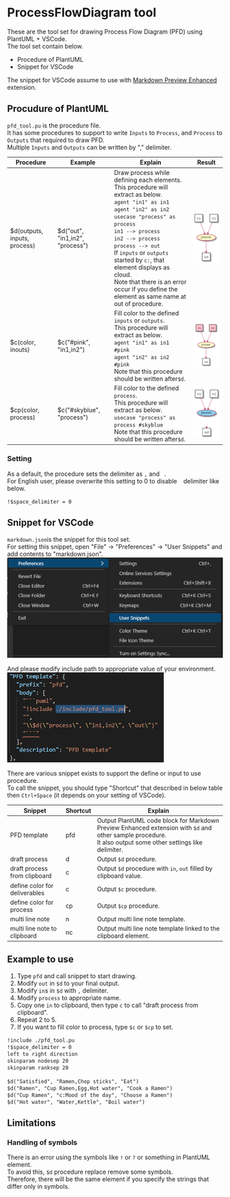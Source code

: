 # ProcessFlowDiagram tool
These are the tool set for drawing Process Flow Diagram (PFD) using PlantUML + VSCode.  
The tool set contain below.
- Procedure of PlantUML
- Snippet for VSCode

The snippet for VSCode assume to use with [Markdown Preview Enhanced](https://shd101wyy.github.io/markdown-preview-enhanced/#/) extension.

## Procudure of PlantUML
`pfd_tool.pu` is the procedure file.  
It has some procedures to support to write `Inputs` to `Process`, and `Process` to `Outputs` that required to draw PFD.  
Multiple `Inputs` and `Outputs` can be written by "," delimiter.


|Procedure|Example|Explain|Result|
|---|---|---|---|
|$d(outputs, inputs, process)|$d("out", "in1,in2", "process")|Draw process while defining each elements.<br>This procedure will extract as below.<br>```agent "in1" as in1```<br>```agent "in2" as in2```<br>```usecase "process" as process```<br>```in1 --> process```<br>```in2 --> process```<br>```process --> out```<br>If `inputs` or `outputs` started by `c:`, that element displays as cloud.<br>Note that there is an error occur if you define the element as same name at out of procedure.|![p_sample](./image/2021-03-29-22-43-13.png)|
|$c(color, inouts)|$c("#pink", "in1,in2")|Fill color to the defined `inputs` or `outputs`.<br>This procedure will extract as below.<br>```agent "in1" as in1 #pink```<br>```agent "in2" as in2 #pink```<br>Note that this procedure should be written after`$d`.|![p_sample](./image/2021-06-03-19-52-32.png)|
|$cp(color, process)|$c("#skyblue", "process")|Fill color to the defined `process`.<br>This procedure will extract as below.<br>```usecase "process" as process #skyblue```<br>Note that this procedure should be written after`$d`.|![p_sample](./image/2021-07-18-14-51-41.png)|

### Setting
As a default, the procedure sets the delimiter as `,` and ` `.  
For English user, please overwrite this setting to 0 to disable ` ` delimiter like below.
```
!$space_delimiter = 0
```

## Snippet for VSCode
`markdown.json`is the snippet for this tool set.  
For setting this snippet, open "File" -> "Preferences" -> "User Snippets" and add contents to "markdown.json".  
![](./image/2021-03-29-22-54-16.png) 

And please modify include path to appropriate value of your environment.   
![](./image/2021-03-29-22-56-12.png)

There are various snippet exists to support the define or input to use procedure.  
To call the snippet, you should type "Shortcut" that described in below table then `Ctrl+Space` (it depends on your setting of VSCode).  

|Snippet|Shortcut|Explain|
|---|---|---|
|PFD template|pfd|Output PlantUML code block for Markdown Preview Enhanced extension with `$d` and other sample procedure.<br>It also output some other settings like delimiter.|
|draft process|d|Output `$d` procedure.|
|draft process from clipboard|c|Output `$d` procedure with `in`, `out` filled by clipboard value.|
|define color for deliverables|c|Output `$c` procedure.|
|define color for process|cp|Output `$cp` procedure.|
|multi line note|n|Output multi line note template.|
|multi line note to clipboard|nc|Output multi line note template linked to the clipboard element.|


## Example to use
1. Type `pfd` and call snippet to start drawing.
1. Modify `out` in `$d` to your final output.
1. Modify `in`s in `$d` with `,` delimiter.
1. Modify `process` to appropriate name.
1. Copy one `in` to clipboard, then type `c` to call "draft process from clipboard".
1. Repeat 2 to 5.
1. If you want to fill color to process, type `$c` or `$cp` to set.

```puml
!include ./pfd_tool.pu
!$space_delimiter = 0
left to right direction
skinparam nodesep 20
skinparam ranksep 20

$d("Satisfied", "Ramen,Chop sticks", "Eat")
$d("Ramen", "Cup Ramen,Egg,Hot water", "Cook a Ramen")
$d("Cup Ramen", "c:Mood of the day", "Choose a Ramen")
$d("Hot water", "Water,Kettle", "Boil water")

```

## Limitations
### Handling of symbols
There is an error using the symbols like `!` or `?` or something in PlantUML element.  
To avoid this, `$d` procedure replace remove some symbols.  
Therefore, there will be the same element if you specify the strings that differ only in symbols. 
